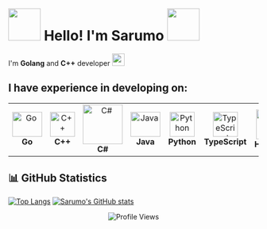 # <img src="https://media.tenor.com/hW_mTYy_zS4AAAAi/gojo-satoru.gif" width="65"> Hello! I'm **Sarumo** <img src="https://media.tenor.com/hW_mTYy_zS4AAAAi/gojo-satoru.gif" width="65">

I'm **Golang** and **C++** developer <img src="https://media.tenor.com/TCMWkxIkF9IAAAAi/dancing-gopher.gif" width="25">

## I have experience in developing on:
<table>
  <tr>
    <td align="center">
      <img src="https://upload.wikimedia.org/wikipedia/commons/0/05/Go_Logo_Blue.svg" width="60" height="50" alt="Go">
      <br><b>Go</b>
    </td>
    <td align="center">
      <img src="https://upload.wikimedia.org/wikipedia/commons/1/18/ISO_C%2B%2B_Logo.svg" width="50" alt="C++">
      <br><b>C++</b>
    </td>
    <td align="center">
      <img src="https://upload.wikimedia.org/wikipedia/commons/4/4f/Csharp_Logo.png" width="80" height="80" alt="C#">
      <br><b>C#</b>
    </td>
    <td align="center">
      <img src="https://cdn-icons-png.flaticon.com/512/226/226777.png" width="60" height="50" alt="Java">
      <br><b>Java</b>
    </td>
    <td align="center">
      <img src="https://upload.wikimedia.org/wikipedia/commons/thumb/c/c3/Python-logo-notext.svg/300px-Python-logo-notext.svg.png" width="50" alt="Python">
      <br><b>Python</b>
    </td>
    <td align="center">
      <img src="https://upload.wikimedia.org/wikipedia/commons/f/f5/Typescript.svg" width="50" height="50" alt="TypeScript">
      <br><b>TypeScript</b>
    </td>
    <td align="center">
      <img src="https://upload.wikimedia.org/wikipedia/commons/6/61/HTML5_logo_and_wordmark.svg" width="50" height="60" alt="HTML5">
      <br><b>HTML5</b>
    </td>
  </tr>
</table>

## 📊 GitHub Statistics

[![Top Langs](https://github-readme-stats.vercel.app/api/top-langs/?username=xSarumo&layout=donut&theme=tokyonight)](https://github.com/anuraghazra/github-readme-stats) [![Sarumo's GitHub stats](https://github-readme-stats.vercel.app/api?username=xSarumo&theme=tokyonight&line_height=28.7)](https://github.com/anuraghazra/github-readme-stats)

<div align="center"> <img src="https://komarev.com/ghpvc/?username=SarumoBNK&color=blue" alt="Profile Views" /> </div>
